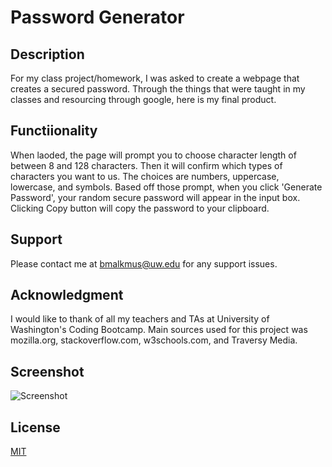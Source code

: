 # Password Generator 
## Description
For my class project/homework, I was asked to create a webpage that creates a secured password. Through the things that were taught in my classes and resourcing through google, here is my final product.
## Functiionality
When laoded, the page will prompt you to choose character length of between 8 and 128 characters. Then it will confirm which types of characters you want to us. The choices are numbers, uppercase, lowercase, and symbols. Based off those prompt, when you click 'Generate Password', your random secure password will appear in the input box. Clicking Copy button will copy the password to your clipboard.
## Support
Please contact me at bmalkmus@uw.edu for any support issues.
## Acknowledgment
I would like to thank of all my teachers and TAs at University of Washington's Coding Bootcamp. 
Main sources used for this project was mozilla.org, stackoverflow.com, w3schools.com, and Traversy Media. 
## Screenshot
![Screenshot](Screenshot.png) 
## License
[MIT](https://choosealicense.com/licenses/mit/)

